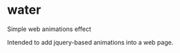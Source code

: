water
=====

Simple web animations effect

Intended to add jquery-based animations into a web page.
